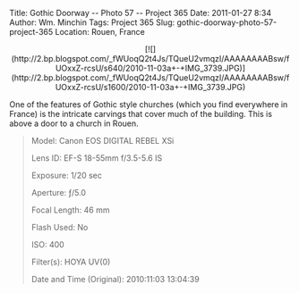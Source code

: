Title: Gothic Doorway -- Photo 57 -- Project 365
Date: 2011-01-27 8:34
Author: Wm. Minchin
Tags: Project 365
Slug: gothic-doorway-photo-57-project-365
Location: Rouen, France

<div class="separator" style="clear: both; text-align: center;">

<p>
[![](http://2.bp.blogspot.com/_fWUoqQ2t4Js/TQueU2vmqzI/AAAAAAAABsw/fUOxxZ-rcsU/s640/2010-11-03a+-+IMG_3739.JPG)](http://2.bp.blogspot.com/_fWUoqQ2t4Js/TQueU2vmqzI/AAAAAAAABsw/fUOxxZ-rcsU/s1600/2010-11-03a+-+IMG_3739.JPG)

</div>

One of the features of Gothic style churches (which you find everywhere
in France) is the intricate carvings that cover much of the building.
This is above a door to a church in Rouen.

> 
> <span style="color: #666666;">Model: </span>Canon EOS DIGITAL REBEL
> XSi
>
> <span style="color: #666666;">Lens ID: </span>EF-S 18-55mm f/3.5-5.6
> IS
>
> <span style="color: #666666;">Exposure: </span>1/20 sec
>
> <span style="color: #666666;">Aperture: </span>ƒ/5.0
>
> <span style="color: #666666;">Focal Length: </span>46 mm
>
> <span style="color: #666666;">Flash Used: </span>No
>
> <span style="color: #666666;">ISO: </span>400
>
> <span style="color: #666666;">Filter(s): </span>HOYA UV(0)
>
> <span style="color: #666666;">Date and Time
> (Original): </span>2010:11:03 13:04:39
>
> <p>

